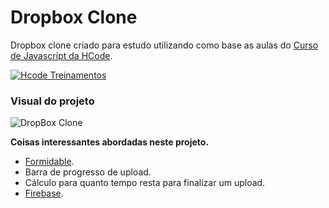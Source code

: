 # Dropbox Clone
Dropbox clone criado para estudo utilizando como base as aulas do [Curso de Javascript da HCode](https://www.udemy.com/javascript-curso-completo).

[![Hcode Treinamentos](https://www.hcode.com.br/res/img/hcode-200x100.png)](https://www.hcode.com.br)

### Visual do projeto
![DropBox Clone](https://firebasestorage.googleapis.com/v0/b/hcode-com-br.appspot.com/o/DropBoxClone.jpg?alt=media&token=d59cad0c-440d-4516-88f2-da904b9bb443)

**Coisas interessantes abordadas neste projeto.**
- [Formidable](https://github.com/felixge/node-formidable).
- Barra de progresso de upload.
- Cálculo para quanto tempo resta para finalizar um upload.
- [Firebase](https://firebase.google.com).
